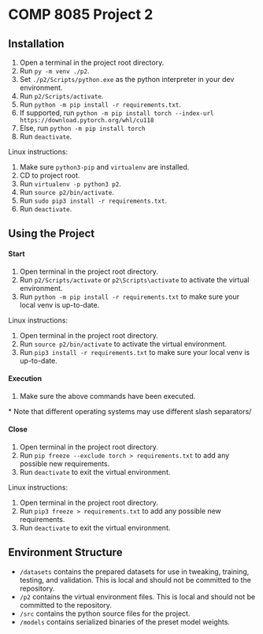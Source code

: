 # COMP 8085 Project 2

## Installation

1. Open a terminal in the project root directory.
2. Run `py -m venv ./p2`.
3. Set `./p2/Scripts/python.exe` as the python interpreter in your dev environment.
4. Run `p2/Scripts/activate`.
5. Run `python -m pip install -r requirements.txt`.
6. If supported, run `python -m pip install torch --index-url https://download.pytorch.org/whl/cu118`
6. Else, run `python -m pip install torch`
7. Run `deactivate`.

Linux instructions:
1. Make sure `python3-pip` and `virtualenv` are installed.
2. CD to project root.
3. Run `virtualenv -p python3 p2`.
4. Run `source p2/bin/activate`.
5. Run `sudo pip3 install -r requirements.txt`.
6. Run `deactivate`.

## Using the Project

#### Start

1. Open terminal in the project root directory.
2. Run `p2/Scripts/activate` or `p2\Scripts\activate` to activate the virtual environment.
3. Run `python -m pip install -r requirements.txt` to make sure your local venv is up-to-date.

Linux instructions:
1. Open terminal in the project root directory.
2. Run `source p2/bin/activate` to activate the virtual environment.
3. Run `pip3 install -r requirements.txt` to make sure your local venv is up-to-date.

#### Execution

1. Make sure the above commands have been executed.
<!--2. Run `python3 src/NIDS.py <args>`-->
\* Note that different operating systems may use different slash separators/

#### Close

1. Open terminal in the project root directory.
2. Run `pip freeze --exclude torch > requirements.txt` to add any possible new requirements.
3. Run `deactivate` to exit the virtual environment.

Linux instructions:
1. Open terminal in the project root directory.
2. Run `pip3 freeze > requirements.txt` to add any possible new requirements.
3. Run `deactivate` to exit the virtual environment.

## Environment Structure

- `/datasets` contains the prepared datasets for use in tweaking, training, testing, and validation.
This is local and should not be committed to the repository.
- `/p2` contains the virtual environment files. This is local and should not be committed to the repository.
- `/src` contains the python source files for the project.
- `/models` contains serialized binaries of the preset model weights.

